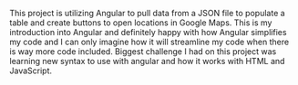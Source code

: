 This project is utilizing Angular to pull data from a JSON file to populate a table and create buttons to open locations in Google Maps. This is my introduction into Angular and definitely happy with how Angular simplifies my code and I can only imagine how it will streamline my code when there is way more code included. Biggest challenge I had on this project was learning new syntax to use with angular and how it works with HTML and JavaScript.

